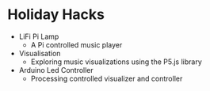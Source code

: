 # Holiday Hacks
- LiFi Pi Lamp
    - A Pi controlled music player
- Visualisation 
    - Exploring music visualizations using the P5.js library
- Arduino Led Controller
    - Processing controlled visualizer and controller